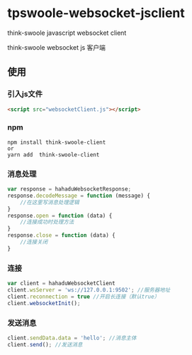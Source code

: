 # tpswoole-websocket-jsclient
think-swoole javascript websocket client

think-swoole websocket js 客户端



## 使用

### 引入js文件
```html
<script src="websocketClient.js"></script>
```

### npm
```text
npm install think-swoole-client
or
yarn add  think-swoole-client
```

### 消息处理
```javascript
var response = hahaduWebsocketResponse;
response.decodeMessage = function (message) {
    //在这里写消息处理逻辑
}
response.open = function (data) {
    //连接成功时处理方法
}
response.close = function (data) {
    //连接关闭
}

```
### 连接
```javascript
var client = hahaduWebsocketClient
client.wsServer = 'ws://127.0.0.1:9502'; //服务器地址
client.reconnection = true //开启长连接（默认true）
client.websocketInit();
```
### 发送消息
```javascript
client.sendData.data = 'hello'; //消息主体
client.send(); //发送消息
```
